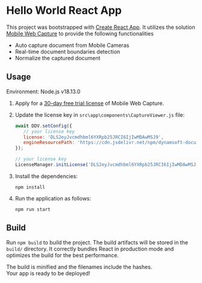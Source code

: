 # Hello World React App

This project was bootstrapped with [Create React App](https://github.com/facebook/create-react-app). It utilizes the solution [Mobile Web Capture](https://www.dynamsoft.com/use-cases/mobile-web-capture-sdk/?utm_content=nav-solutions) to provide the following functionalities

- Auto capture document from Mobile Cameras
- Real-time document boundaries detection
- Normalize the captured document

## Usage

Environment: Node.js v18.13.0

1. Apply for a [30-day free trial license](https://www.dynamsoft.com/customer/license/trialLicense?product=mwc) of Mobile Web Capture.

2. Update the license key in `src\app\components\CaptureViewer.js` file:

   ```javascript
   await DDV.setConfig({
      // your license key
      license: 'DLS2eyJvcmdhbml6YXRpb25JRCI6IjIwMDAwMSJ9',
      engineResourcePath: 'https://cdn.jsdelivr.net/npm/dynamsoft-document-viewer@1.0.0/dist/engine'
   });
   
   // your license key
   LicenseManager.initLicense('DLS2eyJvcmdhbml6YXRpb25JRCI6IjIwMDAwMSJ9'); 
   ```

3. Install the dependencies:

   ```
   npm install
   ```

4. Run the application as follows:

   ```
   npm run start
   ```

## Build

Run `npm build` to build the project. The build artifacts will be stored in the `build/` directory. 
It correctly bundles React in production mode and optimizes the build for the best performance.

The build is minified and the filenames include the hashes.<br />
Your app is ready to be deployed!
